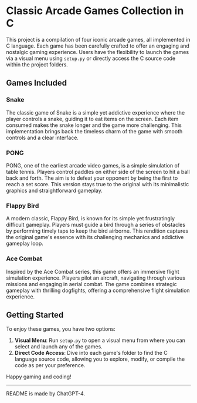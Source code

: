 # Classic Arcade Games Collection in C

This project is a compilation of four iconic arcade games, all implemented in C language. Each game has been carefully crafted to offer an engaging and nostalgic gaming experience. Users have the flexibility to launch the games via a visual menu using `setup.py` or directly access the C source code within the project folders.

## Games Included

### Snake
The classic game of Snake is a simple yet addictive experience where the player controls a snake, guiding it to eat items on the screen. Each item consumed makes the snake longer and the game more challenging. This implementation brings back the timeless charm of the game with smooth controls and a clear interface.

### PONG
PONG, one of the earliest arcade video games, is a simple simulation of table tennis. Players control paddles on either side of the screen to hit a ball back and forth. The aim is to defeat your opponent by being the first to reach a set score. This version stays true to the original with its minimalistic graphics and straightforward gameplay.

### Flappy Bird
A modern classic, Flappy Bird, is known for its simple yet frustratingly difficult gameplay. Players must guide a bird through a series of obstacles by performing timely taps to keep the bird airborne. This rendition captures the original game's essence with its challenging mechanics and addictive gameplay loop.

### Ace Combat
Inspired by the Ace Combat series, this game offers an immersive flight simulation experience. Players pilot an aircraft, navigating through various missions and engaging in aerial combat. The game combines strategic gameplay with thrilling dogfights, offering a comprehensive flight simulation experience.

## Getting Started

To enjoy these games, you have two options:
1. **Visual Menu**: Run `setup.py` to open a visual menu from where you can select and launch any of the games.
2. **Direct Code Access**: Dive into each game's folder to find the C language source code, allowing you to explore, modify, or compile the code as per your preference.

Happy gaming and coding!

---

README is made by ChatGPT-4.
